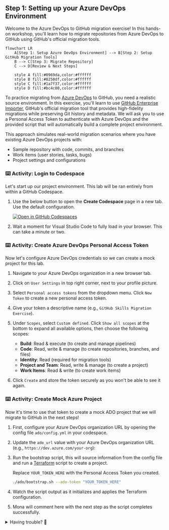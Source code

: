 ## Step 1: Setting up your Azure DevOps Environment

Welcome to the Azure DevOps to GitHub migration exercise! In this hands-on workshop, you'll learn how to migrate repositories from Azure DevOps to GitHub using GitHub's official migration tools.

```mermaid
flowchart LR
    A[Step 1: Setup Azure DevOps Environment] --> B[Step 2: Setup GitHub Migration Tools]
    B --> C[Step 3: Migrate Repository]
    C --> D[Review & Next Steps]

    style A fill:#0969da,color:#ffffff
    style B fill:#8250df,color:#ffffff
    style C fill:#1a7f37,color:#ffffff
    style D fill:#bc4c00,color:#ffffff
```

To practice migrating from [Azure DevOps](https://dev.azure.com/) to GitHub, you need a realistic source environment. In this exercise, you'll learn to use [GitHub Enterprise Importer](https://docs.github.com/en/migrations/using-github-enterprise-importer/understanding-github-enterprise-importer/about-github-enterprise-importer), GitHub's official migration tool that provides high-fidelity migrations while preserving Git history and metadata. We will ask you to use a Personal Access Token to authenticate with Azure DevOps and the provided script that will automatically build a complete project environment.

This approach simulates real-world migration scenarios where you have existing Azure DevOps projects with:

- Sample repository with code, commits, and branches
- Work items (user stories, tasks, bugs)
- Project settings and configurations

### ⌨️ Activity: Login to Codespace

Let's start up our project environment. This lab will be ran entirely from within a GitHub Codespace.

1. Use the below button to open the **Create Codespace** page in a new tab. Use the default configuration.

   [![Open in GitHub Codespaces](https://github.com/codespaces/badge.svg)](https://codespaces.new/{{full_repo_name}}?quickstart=1)

1. Wait a moment for Visual Studio Code to fully load in your browser. This can take a minute or two.

### ⌨️ Activity: Create Azure DevOps Personal Access Token

Now let's configure Azure DevOps credentials so we can create a mock project for this lab.

1. Navigate to your Azure DevOps organization in a new browser tab.
1. Click on `User Settings` in top right corner, next to your profile picture.
1. Select `Personal access tokens` from the dropdown menu. Click `New Token` to create a new personal access token.
1. Give your token a descriptive name (e.g., `GitHub Skills Migration Exercise`).
1. Under `Scopes`, select `Custom defined`. Click `Show all scopes` at the bottom to expand all available options, then choose the following scopes:

   - **Build**: Read & execute (to create and manage pipelines)
   - **Code**: Read, write & manage (to create repositories, branches, and files)
   - **Identity**: Read (required for migration tools)
   - **Project and Team**: Read, write & manage (to create a project)
   - **Work Items**: Read & write (to create work items)

1. Click `Create` and store the token securely as you won't be able to see it again.

### ⌨️ Activity: Create Mock Azure Project

Now it's time to use that token to create a mock ADO project that we will migrate to GitHub in the next steps!

1. First, configure your Azure DevOps organization URL by opening the config file `ado/config.yml` in your codespace.

1. Update the `ado_url` value with your Azure DevOps organization URL (e.g., `https://dev.azure.com/your-org`):

1. Run the bootstrap script, this will source information from the config file and run a [Terraform](https://developer.hashicorp.com/terraform) script to create a project.

   Replace `YOUR_TOKEN_HERE` with the Personal Access Token you created.

   ```bash
   ./ado/bootstrap.sh --ado-token "YOUR_TOKEN_HERE"
   ```

1. Watch the script output as it initializes and applies the Terraform configuration.
1. Mona will comment here with the next step as the script completes successfully.

<details>
<summary>Having trouble? 🤷</summary><br/>

- Double-check that your organization URL is correct
- If you get permission errors, verify your token has the right scopes and run the command again

</details>
